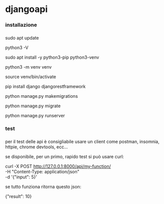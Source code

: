 
# djangoapi


###
### installazione
###

sudo apt update

python3 -V

sudo apt install -y python3-pip python3-venv

python3 -m venv venv

source venv/bin/activate

pip install django djangorestframework

python manage.py makemigrations

python manage.py migrate

python manage.py runserver

###
### test
### 

per il test delle api è consigliabile usare un client come postman, insomnia, httpie, chrome devtools, ecc...

se disponibile, per un primo, rapido test si può usare curl:

curl -X POST http://127.0.0.1:8000/api/my-function/ \
     -H "Content-Type: application/json" \
     -d '{"input": 5}'

se tutto funziona ritorna questo json:

{"result": 10}

